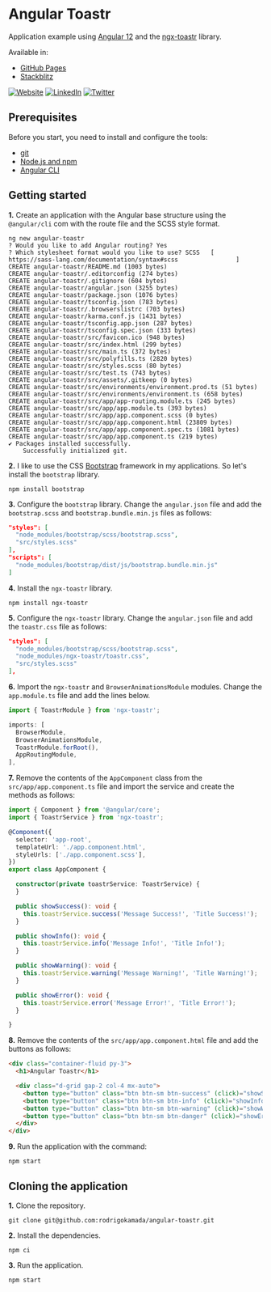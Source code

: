 # Angular Toastr


Application example using [Angular 12](https://angular.io/) and the [ngx-toastr](https://www.npmjs.com/package/ngx-toastr) library.

Available in:

* [GitHub Pages](https://rodrigokamada.github.io/angular-toastr/)
* [Stackblitz](https://stackblitz.com/edit/angular12-toastr)



[![Website](https://shields.braskam.com/v1/shields?name=website&format=rectangle&size=small)](https://rodrigo.kamada.com.br)
[![LinkedIn](https://shields.braskam.com/v1/shields?name=linkedin&format=rectangle&size=small)](https://www.linkedin.com/in/rodrigokamada)
[![Twitter](https://shields.braskam.com/v1/shields?name=twitter&format=rectangle&size=small&socialAccount=rodrigokamada)](https://twitter.com/rodrigokamada)



## Prerequisites


Before you start, you need to install and configure the tools:

* [git](https://git-scm.com/)
* [Node.js and npm](https://nodejs.org/)
* [Angular CLI](https://angular.io/cli)



## Getting started


**1.** Create an application with the Angular base structure using the `@angular/cli` com with the route file and the SCSS style format.

```shell
ng new angular-toastr
? Would you like to add Angular routing? Yes
? Which stylesheet format would you like to use? SCSS   [ https://sass-lang.com/documentation/syntax#scss                ]
CREATE angular-toastr/README.md (1003 bytes)
CREATE angular-toastr/.editorconfig (274 bytes)
CREATE angular-toastr/.gitignore (604 bytes)
CREATE angular-toastr/angular.json (3255 bytes)
CREATE angular-toastr/package.json (1076 bytes)
CREATE angular-toastr/tsconfig.json (783 bytes)
CREATE angular-toastr/.browserslistrc (703 bytes)
CREATE angular-toastr/karma.conf.js (1431 bytes)
CREATE angular-toastr/tsconfig.app.json (287 bytes)
CREATE angular-toastr/tsconfig.spec.json (333 bytes)
CREATE angular-toastr/src/favicon.ico (948 bytes)
CREATE angular-toastr/src/index.html (299 bytes)
CREATE angular-toastr/src/main.ts (372 bytes)
CREATE angular-toastr/src/polyfills.ts (2820 bytes)
CREATE angular-toastr/src/styles.scss (80 bytes)
CREATE angular-toastr/src/test.ts (743 bytes)
CREATE angular-toastr/src/assets/.gitkeep (0 bytes)
CREATE angular-toastr/src/environments/environment.prod.ts (51 bytes)
CREATE angular-toastr/src/environments/environment.ts (658 bytes)
CREATE angular-toastr/src/app/app-routing.module.ts (245 bytes)
CREATE angular-toastr/src/app/app.module.ts (393 bytes)
CREATE angular-toastr/src/app/app.component.scss (0 bytes)
CREATE angular-toastr/src/app/app.component.html (23809 bytes)
CREATE angular-toastr/src/app/app.component.spec.ts (1081 bytes)
CREATE angular-toastr/src/app/app.component.ts (219 bytes)
✔ Packages installed successfully.
    Successfully initialized git.
```

**2.** I like to use the CSS [Bootstrap](https://getbootstrap.com/) framework in my applications. So let's install the `bootstrap` library.

```shell
npm install bootstrap
```

**3.** Configure the `bootstrap` library. Change the `angular.json` file and add the `bootstrap.scss` and `bootstrap.bundle.min.js` files as follows:

```json
"styles": [
  "node_modules/bootstrap/scss/bootstrap.scss",
  "src/styles.scss"
],
"scripts": [
  "node_modules/bootstrap/dist/js/bootstrap.bundle.min.js"
]
```

**4.** Install the `ngx-toastr` library.

```shell
npm install ngx-toastr
```

**5.** Configure the `ngx-toastr` library. Change the `angular.json` file and add the `toastr.css` file as follows:

```json
"styles": [
  "node_modules/bootstrap/scss/bootstrap.scss",
  "node_modules/ngx-toastr/toastr.css",
  "src/styles.scss"
],
```

**6.** Import the `ngx-toastr` and `BrowserAnimationsModule` modules. Change the `app.module.ts` file and add the lines below.

```typescript
import { ToastrModule } from 'ngx-toastr';

imports: [
  BrowserModule,
  BrowserAnimationsModule,
  ToastrModule.forRoot(),
  AppRoutingModule,
],
```

**7.** Remove the contents of the `AppComponent` class from the `src/app/app.component.ts` file and import the service and create the methods as follows:

```typescript
import { Component } from '@angular/core';
import { ToastrService } from 'ngx-toastr';

@Component({
  selector: 'app-root',
  templateUrl: './app.component.html',
  styleUrls: ['./app.component.scss'],
})
export class AppComponent {

  constructor(private toastrService: ToastrService) {
  }

  public showSuccess(): void {
    this.toastrService.success('Message Success!', 'Title Success!');
  }

  public showInfo(): void {
    this.toastrService.info('Message Info!', 'Title Info!');
  }

  public showWarning(): void {
    this.toastrService.warning('Message Warning!', 'Title Warning!');
  }

  public showError(): void {
    this.toastrService.error('Message Error!', 'Title Error!');
  }

}
```

**8.** Remove the contents of the `src/app/app.component.html` file and add the buttons as follows:

```html
<div class="container-fluid py-3">
  <h1>Angular Toastr</h1>

  <div class="d-grid gap-2 col-4 mx-auto">
    <button type="button" class="btn btn-sm btn-success" (click)="showSuccess()">Success</button>
    <button type="button" class="btn btn-sm btn-info" (click)="showInfo()">Info</button>
    <button type="button" class="btn btn-sm btn-warning" (click)="showWarning()">Warning</button>
    <button type="button" class="btn btn-sm btn-danger" (click)="showError()">Error</button>
  </div>
</div>
```

**9.** Run the application with the command:

```shell
npm start
```



## Cloning the application

**1.** Clone the repository.

```shell
git clone git@github.com:rodrigokamada/angular-toastr.git
```

**2.** Install the dependencies.

```shell
npm ci
```


**3.** Run the application.

```shell
npm start
```
